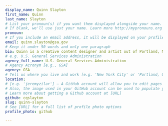 ```yaml
---
display_name: Quinn Slayton
first_name: Quinn
last_name: Slayton
# List your pronoun(s) if you want them displayed alongside your name.
# If blank, we'll use just your name. Learn more http://mypronouns.org
pronoun: 
# If you include an email address, it will be displayed on your profile page
email: quinn.slayton@gsa.gov
# Keep it under 50 words and only one paragraph
bio: Quinn is a creative content designer and artist out of Portland, ME. She is a contractor with the GSA Open Innovation team, working for a marketing consulting firm.
# e.g. U.S. General Services Administration
agency_full_name: U.S. General Services Administration
# Agency Acronym [e.g., GSA]
agency: GSA
# Tell us where you live and work [e.g. 'New York City' or 'Portland, OR']
location: 
# [e.g. 'jeremyzilar'] — A GitHub account will allow you to edit pages on Digital.gov.
# Also, the image used in your GitHub account can be used to populate your digital.gov profile photo.
# Learn more about getting a Github account at [URL]
github: cqslayton
slug: quinn-slayton
# See [URL] for a full list of profile photo options
profile_photo: github

---
```

